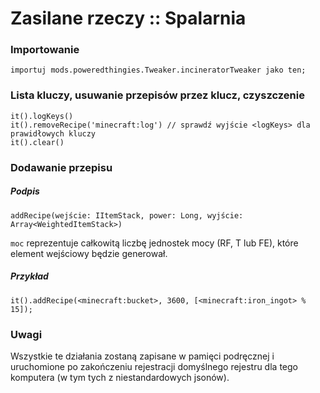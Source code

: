 # Zasilane rzeczy :: Spalarnia

### Importowanie

```zenscript
importuj mods.poweredthingies.Tweaker.incineratorTweaker jako ten;
```

### Lista kluczy, usuwanie przepisów przez klucz, czyszczenie

```zenscript
it().logKeys()
it().removeRecipe('minecraft:log') // sprawdź wyjście <logKeys> dla prawidłowych kluczy
it().clear()
```

### Dodawanie przepisu

##### Podpis

```zenscript
addRecipe(wejście: IItemStack, power: Long, wyjście: Array<WeightedItemStack>)
```

`moc` reprezentuje całkowitą liczbę jednostek mocy (RF, T lub FE), które element wejściowy będzie generował.

##### Przykład

```zenscript
it().addRecipe(<minecraft:bucket>, 3600, [<minecraft:iron_ingot> % 15]);
```

### Uwagi

Wszystkie te działania zostaną zapisane w pamięci podręcznej i uruchomione po zakończeniu rejestracji domyślnego rejestru dla tego komputera (w tym tych z niestandardowych jsonów).